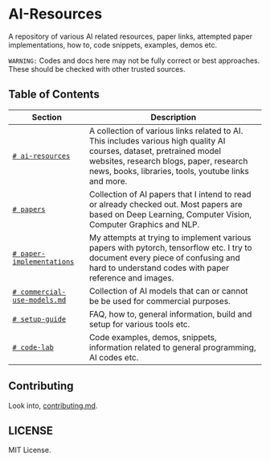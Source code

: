 # AI-Resources

A repository of various AI related resources, paper links, attempted paper implementations, how to, code snippets, examples, demos etc. 

`WARNING:` Codes and docs here may not be fully correct or best approaches. These should be checked with other trusted sources.


## Table of Contents

| Section | Description |
| --- | --- |
| [`# ai-resources`](https://github.com/quickgrid/AI-Resources/blob/master/ai-resources.md) | A collection of various links related to AI. This includes various high quality AI courses, dataset, pretrained model websites, research blogs, paper, research news, books, libraries, tools, youtube links and more. |
| [`# papers`](https://github.com/quickgrid/AI-Resources/blob/master/papers.md) | Collection of AI papers that I intend to read or already checked out. Most papers are based on Deep Learning, Computer Vision, Computer Graphics and NLP. |
| [`# paper-implementations`](https://github.com/quickgrid/AI-Resources/tree/master/paper-implementations) | My attempts at trying to implement various papers with pytorch, tensorflow etc. I try to document every piece of confusing and hard to understand codes with paper reference and images. |
| [`# commercial-use-models.md`](https://github.com/quickgrid/AI-Resources/blob/master/commercial-use-models.md) | Collection of AI models that can or cannot be be used for commercial purposes. |
| [`# setup-guide`](https://github.com/quickgrid/AI-Resources/tree/master/setup-guide) | FAQ, how to, general information, build and setup for various tools etc. |
| [`# code-lab`](https://github.com/quickgrid/AI-Resources/tree/master/code-lab) | Code examples, demos, snippets, information related to general programming, AI codes etc. |


## Contributing

Look into, [contributing.md](https://github.com/quickgrid/AI-Resources/blob/master/contributing.md).

## LICENSE

MIT License.

